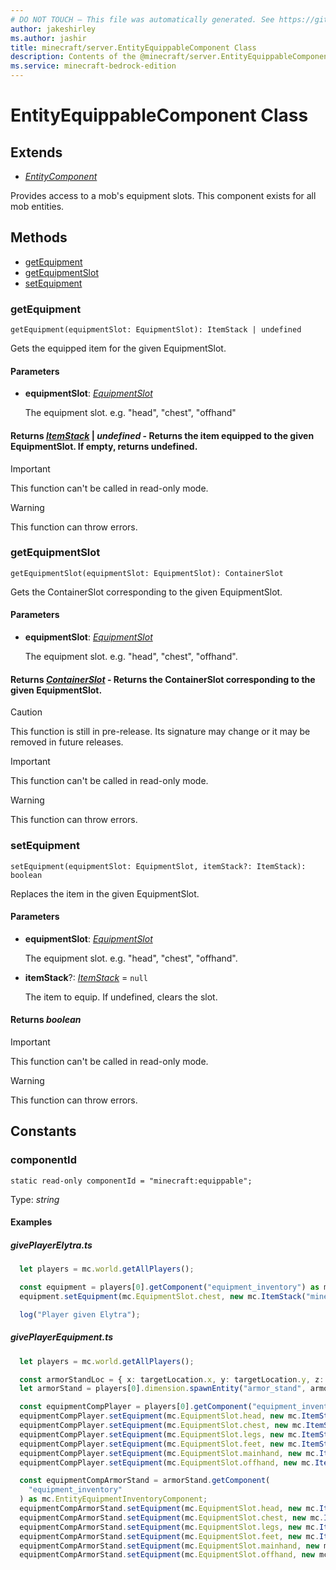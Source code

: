 ```yaml
---
# DO NOT TOUCH — This file was automatically generated. See https://github.com/mojang/minecraftapidocsgenerator to modify descriptions, examples, etc.
author: jakeshirley
ms.author: jashir
title: minecraft/server.EntityEquippableComponent Class
description: Contents of the @minecraft/server.EntityEquippableComponent class.
ms.service: minecraft-bedrock-edition
---
```

# EntityEquippableComponent Class

## Extends
- [*EntityComponent*](EntityComponent.md)

Provides access to a mob's equipment slots. This component exists for all mob entities.

## Methods
- [getEquipment](#getequipment)
- [getEquipmentSlot](#getequipmentslot)
- [setEquipment](#setequipment)

### **getEquipment**
`
getEquipment(equipmentSlot: EquipmentSlot): ItemStack | undefined
`

Gets the equipped item for the given EquipmentSlot.

#### **Parameters**
- **equipmentSlot**: [*EquipmentSlot*](EquipmentSlot.md)
  
  The equipment slot. e.g. "head", "chest", "offhand"

#### **Returns** [*ItemStack*](ItemStack.md) | *undefined* - Returns the item equipped to the given EquipmentSlot. If empty, returns undefined.

> [!IMPORTANT]
> This function can't be called in read-only mode.

> [!WARNING]
> This function can throw errors.

### **getEquipmentSlot**
`
getEquipmentSlot(equipmentSlot: EquipmentSlot): ContainerSlot
`

Gets the ContainerSlot corresponding to the given EquipmentSlot.

#### **Parameters**
- **equipmentSlot**: [*EquipmentSlot*](EquipmentSlot.md)
  
  The equipment slot. e.g. "head", "chest", "offhand".

#### **Returns** [*ContainerSlot*](ContainerSlot.md) - Returns the ContainerSlot corresponding to the given EquipmentSlot.

> [!CAUTION]
> This function is still in pre-release.  Its signature may change or it may be removed in future releases.

> [!IMPORTANT]
> This function can't be called in read-only mode.

> [!WARNING]
> This function can throw errors.

### **setEquipment**
`
setEquipment(equipmentSlot: EquipmentSlot, itemStack?: ItemStack): boolean
`

Replaces the item in the given EquipmentSlot.

#### **Parameters**
- **equipmentSlot**: [*EquipmentSlot*](EquipmentSlot.md)
  
  The equipment slot. e.g. "head", "chest", "offhand".
- **itemStack**?: [*ItemStack*](ItemStack.md) = `null`
  
  The item to equip. If undefined, clears the slot.

#### **Returns** *boolean*

> [!IMPORTANT]
> This function can't be called in read-only mode.

> [!WARNING]
> This function can throw errors.

## Constants

### **componentId**
`static read-only componentId = "minecraft:equippable";`

Type: *string*

#### Examples
##### ***givePlayerElytra.ts***
```typescript
  let players = mc.world.getAllPlayers();

  const equipment = players[0].getComponent("equipment_inventory") as mc.EntityEquipmentInventoryComponent;
  equipment.setEquipment(mc.EquipmentSlot.chest, new mc.ItemStack("minecraft:elytra"));

  log("Player given Elytra");
```
##### ***givePlayerEquipment.ts***
```typescript
  let players = mc.world.getAllPlayers();

  const armorStandLoc = { x: targetLocation.x, y: targetLocation.y, z: targetLocation.z + 4 };
  let armorStand = players[0].dimension.spawnEntity("armor_stand", armorStandLoc);

  const equipmentCompPlayer = players[0].getComponent("equipment_inventory") as mc.EntityEquipmentInventoryComponent;
  equipmentCompPlayer.setEquipment(mc.EquipmentSlot.head, new mc.ItemStack("minecraft:golden_helmet"));
  equipmentCompPlayer.setEquipment(mc.EquipmentSlot.chest, new mc.ItemStack("minecraft:iron_chestplate"));
  equipmentCompPlayer.setEquipment(mc.EquipmentSlot.legs, new mc.ItemStack("minecraft:diamond_leggings"));
  equipmentCompPlayer.setEquipment(mc.EquipmentSlot.feet, new mc.ItemStack("minecraft:netherite_boots"));
  equipmentCompPlayer.setEquipment(mc.EquipmentSlot.mainhand, new mc.ItemStack("minecraft:wooden_sword"));
  equipmentCompPlayer.setEquipment(mc.EquipmentSlot.offhand, new mc.ItemStack("minecraft:shield"));

  const equipmentCompArmorStand = armorStand.getComponent(
    "equipment_inventory"
  ) as mc.EntityEquipmentInventoryComponent;
  equipmentCompArmorStand.setEquipment(mc.EquipmentSlot.head, new mc.ItemStack("minecraft:golden_helmet"));
  equipmentCompArmorStand.setEquipment(mc.EquipmentSlot.chest, new mc.ItemStack("minecraft:iron_chestplate"));
  equipmentCompArmorStand.setEquipment(mc.EquipmentSlot.legs, new mc.ItemStack("minecraft:diamond_leggings"));
  equipmentCompArmorStand.setEquipment(mc.EquipmentSlot.feet, new mc.ItemStack("minecraft:netherite_boots"));
  equipmentCompArmorStand.setEquipment(mc.EquipmentSlot.mainhand, new mc.ItemStack("minecraft:wooden_sword"));
  equipmentCompArmorStand.setEquipment(mc.EquipmentSlot.offhand, new mc.ItemStack("minecraft:shield"));
```
